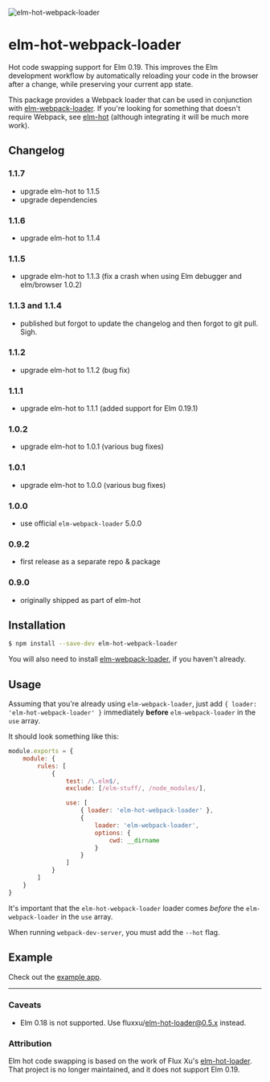 ![elm-hot-webpack-loader](https://github.com/klazuka/elm-hot-webpack-loader/workflows/elm-hot-webpack-loader/badge.svg)

# elm-hot-webpack-loader

Hot code swapping support for Elm 0.19. This improves the Elm development workflow by automatically reloading your code in the browser after a change, while preserving your current app state.

This package provides a Webpack loader that can be used in conjunction with [elm-webpack-loader](https://github.com/elm-community/elm-webpack-loader). If you're looking for something that doesn't require Webpack, see [elm-hot](https://github.com/klazuka/elm-hot) (although integrating it will be much more work).


## Changelog

### 1.1.7
- upgrade elm-hot to 1.1.5
- upgrade dependencies

### 1.1.6
- upgrade elm-hot to 1.1.4

### 1.1.5
- upgrade elm-hot to 1.1.3 (fix a crash when using Elm debugger and elm/browser 1.0.2)

### 1.1.3 and 1.1.4
- published but forgot to update the changelog and then forgot to git pull. Sigh.

### 1.1.2
- upgrade elm-hot to 1.1.2 (bug fix)

### 1.1.1
- upgrade elm-hot to 1.1.1 (added support for Elm 0.19.1)

### 1.0.2
- upgrade elm-hot to 1.0.1 (various bug fixes)

### 1.0.1
- upgrade elm-hot to 1.0.0 (various bug fixes)

### 1.0.0
- use official `elm-webpack-loader` 5.0.0

### 0.9.2
- first release as a separate repo & package

### 0.9.0
- originally shipped as part of elm-hot


## Installation

```bash
$ npm install --save-dev elm-hot-webpack-loader
```

You will also need to install [elm-webpack-loader](https://github.com/elm-community/elm-webpack-loader), if you haven't already.


## Usage

Assuming that you're already using `elm-webpack-loader`, just add `{ loader: 'elm-hot-webpack-loader' }` immediately 
**before** `elm-webpack-loader` in the `use` array. 

It should look something like this:

```javascript
module.exports = {
    module: {
        rules: [
            {
                test: /\.elm$/,
                exclude: [/elm-stuff/, /node_modules/],

                use: [
                    { loader: 'elm-hot-webpack-loader' },
                    {
                        loader: 'elm-webpack-loader',
                        options: {
                            cwd: __dirname
                        }
                    }
                ]
            }
        ]
    }
}
```

It's important that the `elm-hot-webpack-loader` loader comes *before* the `elm-webpack-loader` in the `use` array.

When running `webpack-dev-server`, you must add the `--hot` flag.


## Example

Check out the [example app](https://github.com/klazuka/example-elm-hot-webpack).


----------------------------------------------------------------------------------

### Caveats

- Elm 0.18 is not supported. Use fluxxu/elm-hot-loader@0.5.x instead.


### Attribution

Elm hot code swapping is based on the work of Flux Xu's [elm-hot-loader](https://github.com/fluxxu/elm-hot-loader). That project is no longer maintained, and it does not support Elm 0.19.

